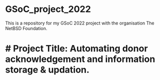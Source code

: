 # GSoC_project_2022
This is a repository for my GSoC 2022 project with the organisation The NetBSD Foundation.
# # Project Title: Automating donor acknowledgement and information storage & updation.
